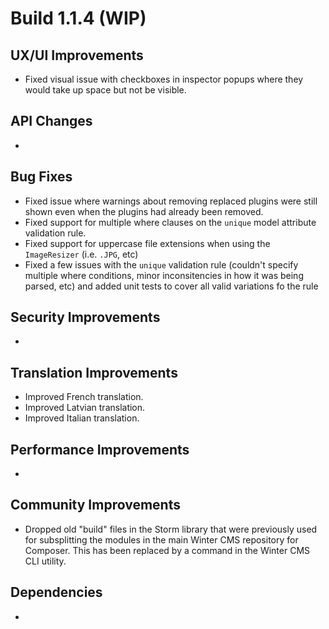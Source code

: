 # Build 1.1.4 (WIP)

## UX/UI Improvements
- Fixed visual issue with checkboxes in inspector popups where they would take up space but not be visible.

## API Changes
-

## Bug Fixes
- Fixed issue where warnings about removing replaced plugins were still shown even when the plugins had already been removed.
- Fixed support for multiple where clauses on the `unique` model attribute validation rule.
- Fixed support for uppercase file extensions when using the `ImageResizer` (i.e. `.JPG`, etc)
- Fixed a few issues with the `unique` validation rule (couldn't specify multiple where conditions, minor inconsitencies in how it was being parsed, etc) and added unit tests to cover all valid variations fo the rule

## Security Improvements
-

## Translation Improvements
- Improved French translation.
- Improved Latvian translation.
- Improved Italian translation.

## Performance Improvements
-

## Community Improvements
- Dropped old "build" files in the Storm library that were previously used for subsplitting the modules in the main Winter CMS repository for Composer. This has been replaced by a command in the Winter CMS CLI utility.

## Dependencies
-
